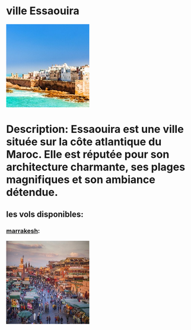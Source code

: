 # ville Essaouira
![Essaouira](../ressources/essouira.jpeg)

# Description: Essaouira est une ville située sur la côte atlantique du Maroc. Elle est réputée pour son architecture charmante, ses plages magnifiques et son ambiance détendue.

## les vols disponibles:
### [marrakesh](marrakesh.md): 
![marrakesh](../ressources/marrakesh.jpg)

